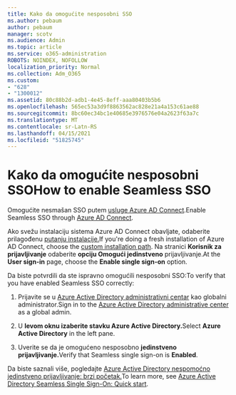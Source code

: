 ```yaml
---
title: Kako da omogućite nesposobni SSO
ms.author: pebaum
author: pebaum
manager: scotv
ms.audience: Admin
ms.topic: article
ms.service: o365-administration
ROBOTS: NOINDEX, NOFOLLOW
localization_priority: Normal
ms.collection: Adm_O365
ms.custom:
- "628"
- "1300012"
ms.assetid: 80c88b2d-adb1-4e45-8eff-aaa80403b5b6
ms.openlocfilehash: 565ec53a3d9f8863562ac828e21a4a153c61ae88
ms.sourcegitcommit: 8bc60ec34bc1e40685e3976576e04a2623f63a7c
ms.translationtype: MT
ms.contentlocale: sr-Latn-RS
ms.lasthandoff: 04/15/2021
ms.locfileid: "51825745"
---
```

# <a name="how-to-enable-seamless-sso"></a><span data-ttu-id="8e598-102">Kako da omogućite nesposobni SSO</span><span class="sxs-lookup"><span data-stu-id="8e598-102">How to enable Seamless SSO</span></span>

<span data-ttu-id="8e598-103">Omogućite nesmašan SSO putem [usluge Azure AD Connect](https://docs.microsoft.com/azure/active-directory/connect/active-directory-aadconnect).</span><span class="sxs-lookup"><span data-stu-id="8e598-103">Enable Seamless SSO through [Azure AD Connect](https://docs.microsoft.com/azure/active-directory/connect/active-directory-aadconnect).</span></span>
  
<span data-ttu-id="8e598-104">Ako svežu instalaciju sistema Azure AD Connect obavljate, odaberite prilagođenu [putanju instalacije.](https://docs.microsoft.com/azure/active-directory/connect/active-directory-aadconnect-get-started-custom)</span><span class="sxs-lookup"><span data-stu-id="8e598-104">If you're doing a fresh installation of Azure AD Connect, choose the [custom installation path](https://docs.microsoft.com/azure/active-directory/connect/active-directory-aadconnect-get-started-custom).</span></span> <span data-ttu-id="8e598-105">Na stranici **Korisnik za prijavljivanje** odaberite **opciju Omogući jedinstveno** prijavljivanje.</span><span class="sxs-lookup"><span data-stu-id="8e598-105">At the **User sign-in** page, choose the **Enable single sign-on** option.</span></span>
  
<span data-ttu-id="8e598-106">Da biste potvrdili da ste ispravno omogućili nesposobni SSO:</span><span class="sxs-lookup"><span data-stu-id="8e598-106">To verify that you have enabled Seamless SSO correctly:</span></span>
  
1. <span data-ttu-id="8e598-107">Prijavite se u [Azure Active Directory administrativni centar](https://aad.portal.azure.com) kao globalni administrator.</span><span class="sxs-lookup"><span data-stu-id="8e598-107">Sign in to the [Azure Active Directory administrative center](https://aad.portal.azure.com) as a global admin.</span></span>

2. <span data-ttu-id="8e598-108">U **levom oknu izaberite stavku Azure Active Directory.**</span><span class="sxs-lookup"><span data-stu-id="8e598-108">Select **Azure Active Directory** in the left pane.</span></span>

3. <span data-ttu-id="8e598-109">Uverite se da je omogućeno nesposobno **jedinstveno prijavljivanje.**</span><span class="sxs-lookup"><span data-stu-id="8e598-109">Verify that Seamless single sign-on is **Enabled**.</span></span>

<span data-ttu-id="8e598-110">Da biste saznali više, pogledajte [Azure Active Directory nespomoćno jedinstveno prijavljivanje: brzi početak.](https://docs.microsoft.com/azure/active-directory/connect/active-directory-aadconnect-sso-quick-start)</span><span class="sxs-lookup"><span data-stu-id="8e598-110">To learn more, see [Azure Active Directory Seamless Single Sign-On: Quick start](https://docs.microsoft.com/azure/active-directory/connect/active-directory-aadconnect-sso-quick-start).</span></span>
  